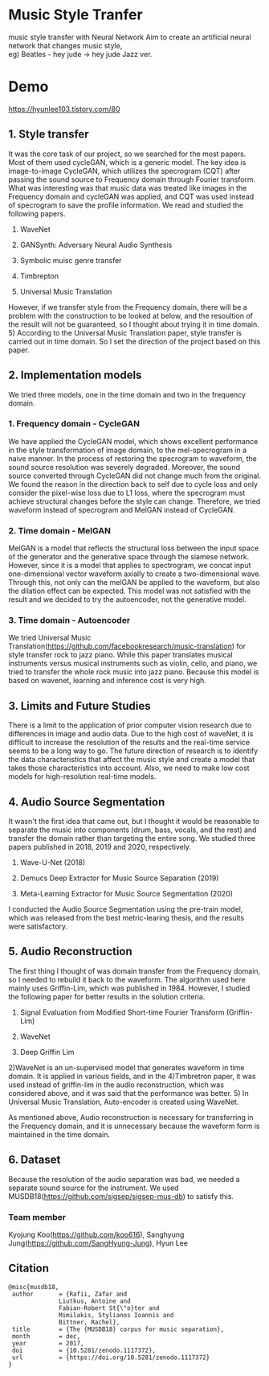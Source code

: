 # Music Style Tranfer
music style transfer with Neural Network
Aim to create an artificial neural network that changes music style,  
eg) Beatles - hey jude -> hey jude Jazz ver.

# Demo
https://hyunlee103.tistory.com/80





## 1. Style transfer

It was the core task of our project, so we searched for the most papers. Most of them used cycleGAN, which is a generic model. The key idea is image-to-image CycleGAN, which utilizes the specrogram (CQT) after passing the sound source to Frequency domain through Fourier transform. What was interesting was that music data was treated like images in the Frequency domain and cycleGAN was applied, and CQT was used instead of specrogram to save the profile information. We read and studied the following papers.

1) WaveNet

2) GANSynth: Adversary Neural Audio Synthesis

3) Symbolic muisc genre transfer

4) Timbrepton

5) Universal Music Translation

However, if we transfer style from the Frequency domain, there will be a problem with the construction to be looked at below, and the resoultion of the result will not be guaranteed, so I thought about trying it in time domain. 5) According to the Universal Music Translation paper, style transfer is carried out in time domain. So I set the direction of the project based on this paper.

## 2. Implementation models

We tried three models, one in the time domain and two in the frequency domain.  

### 1. Frequency domain - CycleGAN

We have applied the CycleGAN model, which shows excellent performance in the style transformation of image domain, to the mel-specrogram in a naive manner. In the process of restoring the specrogram to waveform, the sound source resolution was severely degraded. Moreover, the sound source converted through CycleGAN did not change much from the original. We found the reason in the direction back to self due to cycle loss and only consider the pixel-wise loss due to L1 loss, where the specrogram must achieve structural changes before the style can change. Therefore, we tried waveform instead of specrogram and MelGAN instead of CycleGAN.  

### 2. Time domain - MelGAN

MelGAN is a model that reflects the structural loss between the input space of the generator and the generative space through the siamese network. However, since it is a model that applies to spectrogram, we concat input one-dimensional vector waveform axially to create a two-dimensional wave. Through this, not only can the melGAN be applied to the waveform, but also the dilation effect can be expected. This model was not satisfied with the result and we decided to try the autoencoder, not the generative model.

### 3. Time domain - Autoencoder

We tried Universal Music Translation(https://github.com/facebookresearch/music-translation) for style transfer rock to jazz piano. While this paper translates musical instruments versus musical instruments such as violin, cello, and piano, we tried to transfer the whole rock music into jazz piano. Because this model is based on wavenet, learning and inference cost is very high.


## 3. Limits and Future Studies

There is a limit to the application of prior computer vision research due to differences in image and audio data. Due to the high cost of waveNet, it is difficult to increase the resolution of the results and the real-time service seems to be a long way to go. The future direction of research is to identify the data characteristics that affect the music style and create a model that takes those characteristics into account. Also, we need to make low cost models for high-resolution real-time models.


## 4. Audio Source Segmentation

It wasn't the first idea that came out, but I thought it would be reasonable to separate the music into components (drum, bass, vocals, and the rest) and transfer the domain rather than targeting the entire song. We studied three papers published in 2018, 2019 and 2020, respectively.

1) Wave-U-Net (2018)

2) Demucs Deep Extractor for Music Source Separation (2019)

3) Meta-Learning Extractor for Music Source Segmentation (2020)

I conducted the Audio Source Segmentation using the pre-train model, which was released from the best metric-learing thesis, and the results were satisfactory.


## 5. Audio Reconstruction

The first thing I thought of was domain transfer from the Frequency domain, so I needed to rebuild it back to the waveform. The algorithm used here mainly uses Griffin-Lim, which was published in 1984. However, I studied the following paper for better results in the solution criteria.

1) Signal Evaluation from Modified Short-time Fourier Transform (Griffin-Lim)

2) WaveNet

3) Deep Griffin Lim

2)WaveNet is an un-supervised model that generates waveform in time domain. It is applied in various fields, and in the 4)Timbretron paper, it was used instead of griffin-lim in the audio reconstruction, which was considered above, and it was said that the performance was better. 5) In Universal Music Translation, Auto-encoder is created using WaveNet.

As mentioned above, Audio reconstruction is necessary for transferring in the Frequency domain, and it is unnecessary because the waveform form is maintained in the time domain.  


## 6. Dataset
Because the resolution of the audio separation was bad, we needed a separate sound source for the instrument. We used MUSDB18(https://github.com/sigsep/sigsep-mus-db) to satisfy this.


### Team member
Kyojung Koo(https://github.com/koo616), Sanghyung Jung(https://github.com/SangHyung-Jung), Hyun Lee


## Citation
    
    @misc{musdb18,
     author       = {Rafii, Zafar and
                  Liutkus, Antoine and
                  Fabian-Robert St{\"o}ter and
                  Mimilakis, Stylianos Ioannis and
                  Bittner, Rachel},
     title        = {The {MUSDB18} corpus for music separation},
     month        = dec,
     year         = 2017,
     doi          = {10.5281/zenodo.1117372},
     url          = {https://doi.org/10.5281/zenodo.1117372} 
    }
